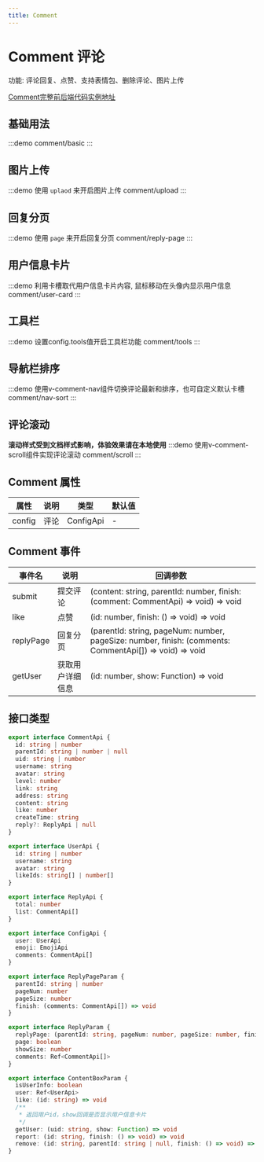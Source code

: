 ```yaml
---
title: Comment
---
```


# Comment 评论
功能: 评论回复、点赞、支持表情包、删除评论、图片上传

[Comment完整前后端代码实例地址](https://gitee.com/undraw/undraw-comment-demo)

## 基础用法
:::demo
comment/basic
:::

## 图片上传
:::demo 使用 `uplaod` 来开启图片上传
comment/upload
:::

## 回复分页
:::demo 使用 `page` 来开启回复分页
comment/reply-page
:::

## 用户信息卡片
:::demo 利用卡槽取代用户信息卡片内容, 鼠标移动在头像内显示用户信息
comment/user-card
:::

## 工具栏
:::demo 设置config.tools值开启工具栏功能
comment/tools
:::

## 导航栏排序
:::demo 使用v-comment-nav组件切换评论最新和排序，也可自定义默认卡槽
comment/nav-sort
:::

## 评论滚动
**滚动样式受到文档样式影响，体验效果请在本地使用**
:::demo 使用v-comment-scroll组件实现评论滚动 
comment/scroll
:::


## Comment 属性

| 属性    | 说明 | 类型           | 默认值 |
|----------|-------|---------------|--------|
| config | 评论    |  ConfigApi  | -      |

## Comment 事件

| 事件名 | 说明 | 回调参数 |
|-------|------|----------|
| submit|提交评论| (content: string, parentId: number, finish: (comment: CommentApi) => void) => void |
| like | 点赞 | (id: number, finish: () => void) => void |
| replyPage | 回复分页 | (parentId: string, pageNum: number, pageSize: number, finish: (comments: CommentApi[]) => void) => void |
| getUser | 获取用户详细信息 | (id: number, show: Function) => void |

## 接口类型
```ts
export interface CommentApi {
  id: string | number
  parentId: string | number | null
  uid: string | number
  username: string
  avatar: string
  level: number
  link: string
  address: string
  content: string
  like: number
  createTime: string
  reply?: ReplyApi | null
}

export interface UserApi {
  id: string | number
  username: string
  avatar: string
  likeIds: string[] | number[]
}

export interface ReplyApi {
  total: number
  list: CommentApi[]
}

export interface ConfigApi {
  user: UserApi
  emoji: EmojiApi
  comments: CommentApi[]
}

export interface ReplyPageParam {
  parentId: string | number
  pageNum: number
  pageSize: number
  finish: (comments: CommentApi[]) => void
}

export interface ReplyParam {
  replyPage: (parentId: string, pageNum: number, pageSize: number, finish: (comments: CommentApi[]) => void) => void
  page: boolean
  showSize: number
  comments: Ref<CommentApi[]>
}

export interface ContentBoxParam {
  isUserInfo: boolean
  user: Ref<UserApi>
  like: (id: string) => void
  /**
   * 返回用户id，show回调是否显示用户信息卡片
   */
  getUser: (uid: string, show: Function) => void
  report: (id: string, finish: () => void) => void
  remove: (id: string, parentId: string | null, finish: () => void) => void
}

```